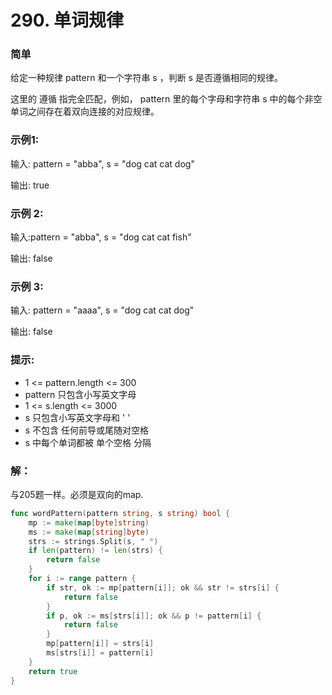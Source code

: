 # 290. 单词规律

### 简单

给定一种规律 pattern 和一个字符串 s ，判断 s 是否遵循相同的规律。

这里的 遵循 指完全匹配，例如， pattern 里的每个字母和字符串 s 中的每个非空单词之间存在着双向连接的对应规律。

### 示例1:

输入: pattern = "abba", s = "dog cat cat dog"

输出: true

### 示例 2:

输入:pattern = "abba", s = "dog cat cat fish"

输出: false

### 示例 3:

输入: pattern = "aaaa", s = "dog cat cat dog"

输出: false

### 提示:

- 1 <= pattern.length <= 300
- pattern 只包含小写英文字母
- 1 <= s.length <= 3000
- s 只包含小写英文字母和 ' '
- s 不包含 任何前导或尾随对空格
- s 中每个单词都被 单个空格 分隔

### 解：
与205题一样。必须是双向的map. 

```go
func wordPattern(pattern string, s string) bool {
	mp := make(map[byte]string)
	ms := make(map[string]byte)
	strs := strings.Split(s, " ")
	if len(pattern) != len(strs) {
		return false
	}
	for i := range pattern {
		if str, ok := mp[pattern[i]]; ok && str != strs[i] {
			return false
		}
		if p, ok := ms[strs[i]]; ok && p != pattern[i] {
			return false
		}
		mp[pattern[i]] = strs[i]
		ms[strs[i]] = pattern[i]
	}
	return true
}
```